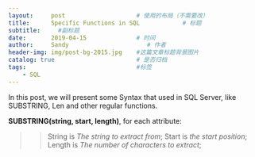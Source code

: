```yaml
---
layout:     post                    # 使用的布局（不需要改）
title:      Specific Functions in SQL            # 标题 
subtitle:     #副标题
date:       2019-04-15              # 时间
author:     Sandy                      # 作者
header-img: img/post-bg-2015.jpg    #这篇文章标题背景图片
catalog: true                       # 是否归档
tags:                               #标签
    - SQL
---
```



In this post, we will present some Syntax that used in SQL Server, like SUBSTRING, Len and other regular functions.

**SUBSTRING(string, start, length)**, for each attribute:
>> String is *The string to extract from*;
> Start is *the start position*;
> Length is *The number of characters to extract*;

